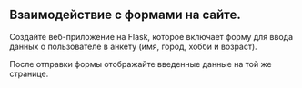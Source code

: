 <h2> Взаимодействие с формами на сайте.</h2>

Создайте веб-приложение на Flask, которое включает
форму для ввода данных о пользователе в анкету (имя,
город, хобби и возраст). 

После отправки формы отображайте введенные данные 
на той же странице.

